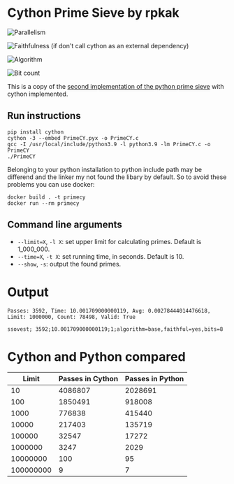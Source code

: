 # Cython Prime Sieve by rpkak

![Parallelism](https://img.shields.io/badge/Parallel-no-green)

![Faithfulness](https://img.shields.io/badge/Faithful-yes-green) (if don't call cython as an external dependency)

![Algorithm](https://img.shields.io/badge/Algorithm-base-green)

![Bit count](https://img.shields.io/badge/Bits-8-yellowgreen)

This is a copy of the [second implementation of the python prime sieve](https://github.com/PlummersSoftwareLLC/Primes/tree/drag-race/PrimePython/solution_2) with cython implemented.

## Run instructions

```
pip install cython
cython -3 --embed PrimeCY.pyx -o PrimeCY.c
gcc -I /usr/local/include/python3.9 -l python3.9 -lm PrimeCY.c -o PrimeCY
./PrimeCY
```

Belonging to your python installation to python include path may be differend and the linker my not found the libary by default. So to avoid these problems you can use docker:

```
docker build . -t primecy
docker run --rm primecy
```

## Command line arguments

 - `--limit=X`, `-l X`: set upper limit for calculating primes. Default is 1_000_000.
 - `--time=X`, `-t X`: set running time, in seconds. Default is 10.
 - `--show`, `-s`: output the found primes.

# Output

```
Passes: 3592, Time: 10.001709000000119, Avg: 0.00278444014476618, Limit: 1000000, Count: 78498, Valid: True

ssovest; 3592;10.001709000000119;1;algorithm=base,faithful=yes,bits=8
```

# Cython and Python compared

| Limit | Passes in Cython | Passes in Python |
|-|-|-|
| 10 | 4086807 | 2028691 |
| 100 | 1850491 | 918008 |
| 1000 | 776838 | 415440 |
| 10000 | 217403 | 135719 |
| 100000 | 32547 | 17272 |
| 1000000 | 3247 | 2029 |
| 10000000 | 100 | 95 |
| 100000000 | 9 | 7 |